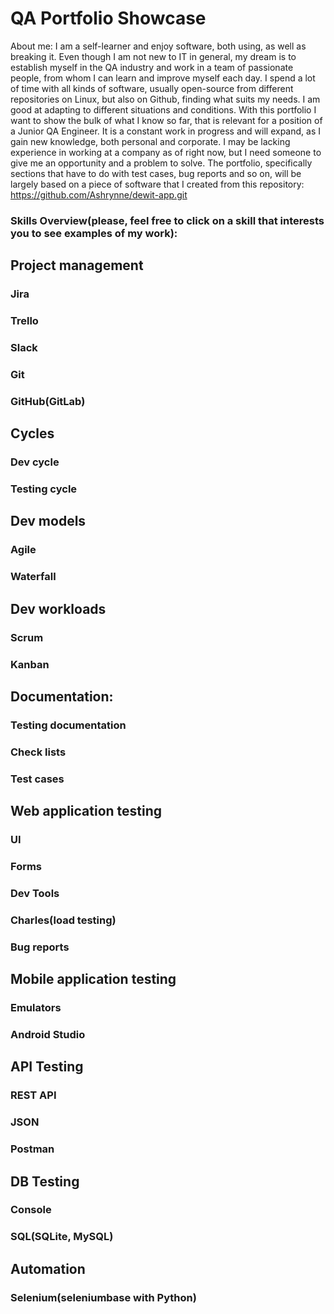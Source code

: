 # QA Portfolio Showcase
About me:
    I am a self-learner and enjoy software, both using, as well as breaking it. Even though I am not new to IT in general, my dream is to establish myself in the QA industry and work in a team of passionate people, from whom I can learn and improve myself each day. I spend a lot of time with all kinds of software, usually open-source from different repositories on Linux, but also on Github, finding what suits my needs. I am good at adapting to different situations and conditions. With this portfolio I want to show the bulk of what I know so far, that is relevant for a position of a Junior QA Engineer. It is a constant work in progress and will expand, as I gain new knowledge, both personal and corporate. I may be lacking experience in working at a company as of right now, but I need someone to give me an opportunity and a problem to solve.
    The portfolio, specifically sections that have to do with test cases, bug reports and so on, will be largely based on a piece of software that I created from this repository: https://github.com/Ashrynne/dewit-app.git
### Skills Overview(please, feel free to click on a skill that interests you to see examples of my work):
## Project management
### Jira
### Trello
### Slack
### Git
### GitHub(GitLab)
##  Cycles
### Dev cycle
### Testing cycle
##  Dev models
### Agile
### Waterfall
## Dev workloads
### Scrum
### Kanban
## Documentation:
### Testing documentation
### Check lists
### Test cases
## Web application testing
### UI
### Forms
### Dev Tools
### Charles(load testing)
### Bug reports
## Mobile application testing
### Emulators
### Android Studio
## API Testing
### REST API
### JSON
### Postman
## DB Testing
### Console
### SQL(SQLite, MySQL)
## Automation
### Selenium(seleniumbase with Python)

